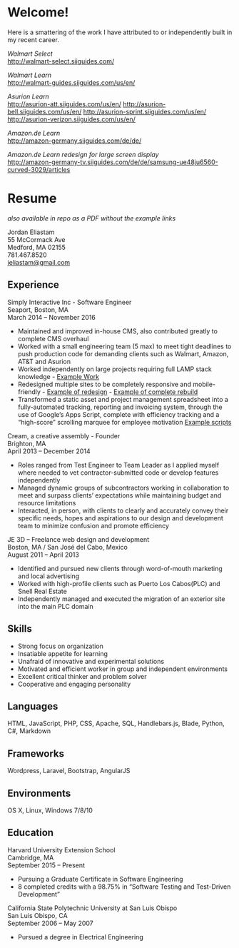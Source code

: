 # Welcome!

Here is a smattering of the work I have attributed to or independently built in my recent career.

*Walmart Select*  
http://walmart-select.siiguides.com/

*Walmart Learn*  
http://walmart-guides.siiguides.com/us/en/

*Asurion Learn*  
http://asurion-att.siiguides.com/us/en/
http://asurion-bell.siiguides.com/us/en/
http://asurion-sprint.siiguides.com/us/en/
http://asurion-verizon.siiguides.com/us/en/

*Amazon.de Learn*  
http://amazon-germany.siiguides.com/de/de/

*Amazon.de Learn redesign for large screen display*  
http://amazon-germany-tv.siiguides.com/de/de/samsung-ue48ju6560-curved-3029/articles

# Resume
*also available in repo as a PDF without the example links*

Jordan Eliastam  
55 McCormack Ave  
Medford, MA 02155  
781.467.8520  
jeliastam@gmail.com


## Experience

Simply Interactive Inc - Software Engineer  
Seaport, Boston, MA  
March 2014 – November 2016  

* Maintained and improved in-house CMS, also contributed greatly to complete CMS overhaul
* Worked with a small engineering team (5 max) to meet tight deadlines to push production code for demanding clients such as Walmart, Amazon, AT&T and Asurion
* Worked independently on large projects requiring full LAMP stack knowledge - [Example Work](https://github.com/jeliastam/Resume/tree/master/full%20stack%20tools)
* Redesigned multiple sites to be completely responsive and mobile-friendly - [Example of redesign](http://asurion-att.siiguides.com) - [Example of complete rebuild](http://walmart-guides.siiguides.com/us/en/)
* Transformed a static asset and project management spreadsheet into a fully-automated tracking, reporting and invoicing system, through the use of Google’s Apps Script, complete with efficiency tracking and a “high-score” scrolling marquee for employee motivation [Example scripts](https://github.com/jeliastam/Resume/tree/master/Google%20apps%20scripts)

Cream, a creative assembly - Founder  
Brighton, MA  
April 2013 – December 2014  

* Roles ranged from Test Engineer to Team Leader as I applied myself where needed to vet contractor-submitted code or develop features independently
* Managed dynamic groups of subcontractors working in collaboration to meet and surpass clients’ expectations while maintaining budget and resource limitations
* Interacted, in person, with clients to clearly and accurately convey their specific needs, hopes and aspirations to our design and development team to minimize confusion and promote efficiency

JE 3D – Freelance web design and development  
Boston, MA / San José del Cabo, Mexico  
August 2011 – April 2013  

* Identified and pursued new clients through word-of-mouth marketing and local advertising
* Worked with high-profile clients such as Puerto Los Cabos(PLC) and Snell Real Estate
* Independently managed and executed the migration of an exterior site into the main PLC domain

## Skills

* Strong focus on organization 
* Insatiable appetite for learning
* Unafraid of innovative and experimental solutions
* Motivated and efficient worker in group and independent environments
* Excellent critical thinker and problem solver
* Cooperative and engaging personality

## Languages

HTML, JavaScript, PHP, CSS, Apache, SQL, Handlebars.js, Blade, Python, C#, Markdown

## Frameworks

Wordpress, Laravel, Bootstrap, AngularJS

## Environments

OS X, Linux, Windows 7/8/10


## Education

Harvard University Extension School  
Cambridge, MA  
September 2015 – Present

* Pursuing a Graduate Certificate in Software Engineering
* 8 completed credits with a 98.75% in “Software Testing and Test-Driven Development”

California State Polytechnic University at San Luis Obispo  
San Luis Obispo, CA  
September 2006 – May 2007  

* Pursued a degree in Electrical Engineering
